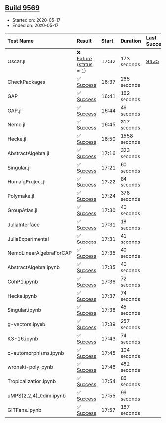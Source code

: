 ## [Build 9569](https://oscarci.mathematik.uni-kl.de/job/oscar/9569/)

* Started on: 2020-05-17
* Ended on: 2020-05-17

| Test Name    | Result | Start | Duration | Last Success | First Failure |
|:-------------|:-------|:------|:---------|:-------------|:--------------|
| Oscar.jl | ❌ [Failure (status = 1)](https://oscarci.mathematik.uni-kl.de/job/oscar/9569/artifact/logs/build-9569/Oscar.jl.log) | 17:32 | 173 seconds | [9435](https://oscarci.mathematik.uni-kl.de/job/oscar/9435/) | [9436](https://oscarci.mathematik.uni-kl.de/job/oscar/9436/) |
| CheckPackages | ✅ [Success](https://oscarci.mathematik.uni-kl.de/job/oscar/9569/artifact/logs/build-9569/CheckPackages.log) | 16:37 | 265 seconds |  |  |
| GAP | ✅ [Success](https://oscarci.mathematik.uni-kl.de/job/oscar/9569/artifact/logs/build-9569/GAP.log) | 16:41 | 162 seconds |  |  |
| GAP.jl | ✅ [Success](https://oscarci.mathematik.uni-kl.de/job/oscar/9569/artifact/logs/build-9569/GAP.jl.log) | 16:44 | 46 seconds |  |  |
| Nemo.jl | ✅ [Success](https://oscarci.mathematik.uni-kl.de/job/oscar/9569/artifact/logs/build-9569/Nemo.jl.log) | 16:45 | 317 seconds |  |  |
| Hecke.jl | ✅ [Success](https://oscarci.mathematik.uni-kl.de/job/oscar/9569/artifact/logs/build-9569/Hecke.jl.log) | 16:50 | 1558 seconds |  |  |
| AbstractAlgebra.jl | ✅ [Success](https://oscarci.mathematik.uni-kl.de/job/oscar/9569/artifact/logs/build-9569/AbstractAlgebra.jl.log) | 17:16 | 323 seconds |  |  |
| Singular.jl | ✅ [Success](https://oscarci.mathematik.uni-kl.de/job/oscar/9569/artifact/logs/build-9569/Singular.jl.log) | 17:21 | 60 seconds |  |  |
| HomalgProject.jl | ✅ [Success](https://oscarci.mathematik.uni-kl.de/job/oscar/9569/artifact/logs/build-9569/HomalgProject.jl.log) | 17:22 | 84 seconds |  |  |
| Polymake.jl | ✅ [Success](https://oscarci.mathematik.uni-kl.de/job/oscar/9569/artifact/logs/build-9569/Polymake.jl.log) | 17:24 | 378 seconds |  |  |
| GroupAtlas.jl | ✅ [Success](https://oscarci.mathematik.uni-kl.de/job/oscar/9569/artifact/logs/build-9569/GroupAtlas.jl.log) | 17:30 | 40 seconds |  |  |
| JuliaInterface | ✅ [Success](https://oscarci.mathematik.uni-kl.de/job/oscar/9569/artifact/logs/build-9569/JuliaInterface.log) | 17:31 | 18 seconds |  |  |
| JuliaExperimental | ✅ [Success](https://oscarci.mathematik.uni-kl.de/job/oscar/9569/artifact/logs/build-9569/JuliaExperimental.log) | 17:31 | 41 seconds |  |  |
| NemoLinearAlgebraForCAP | ✅ [Success](https://oscarci.mathematik.uni-kl.de/job/oscar/9569/artifact/logs/build-9569/NemoLinearAlgebraForCAP.log) | 17:35 | 40 seconds |  |  |
| AbstractAlgebra.ipynb | ✅ [Success](https://oscarci.mathematik.uni-kl.de/job/oscar/9569/artifact/logs/build-9569/AbstractAlgebra.ipynb.log) | 17:35 | 40 seconds |  |  |
| CohP1.ipynb | ✅ [Success](https://oscarci.mathematik.uni-kl.de/job/oscar/9569/artifact/logs/build-9569/CohP1.ipynb.log) | 17:36 | 72 seconds |  |  |
| Hecke.ipynb | ✅ [Success](https://oscarci.mathematik.uni-kl.de/job/oscar/9569/artifact/logs/build-9569/Hecke.ipynb.log) | 17:37 | 74 seconds |  |  |
| Singular.ipynb | ✅ [Success](https://oscarci.mathematik.uni-kl.de/job/oscar/9569/artifact/logs/build-9569/Singular.ipynb.log) | 17:38 | 45 seconds |  |  |
| g-vectors.ipynb | ✅ [Success](https://oscarci.mathematik.uni-kl.de/job/oscar/9569/artifact/logs/build-9569/g-vectors.ipynb.log) | 17:39 | 257 seconds |  |  |
| K3-16.ipynb | ✅ [Success](https://oscarci.mathematik.uni-kl.de/job/oscar/9569/artifact/logs/build-9569/K3-16.ipynb.log) | 17:43 | 74 seconds |  |  |
| c-automorphisms.ipynb | ✅ [Success](https://oscarci.mathematik.uni-kl.de/job/oscar/9569/artifact/logs/build-9569/c-automorphisms.ipynb.log) | 17:45 | 104 seconds |  |  |
| wronski-poly.ipynb | ✅ [Success](https://oscarci.mathematik.uni-kl.de/job/oscar/9569/artifact/logs/build-9569/wronski-poly.ipynb.log) | 17:46 | 452 seconds |  |  |
| Tropicalization.ipynb | ✅ [Success](https://oscarci.mathematik.uni-kl.de/job/oscar/9569/artifact/logs/build-9569/Tropicalization.ipynb.log) | 17:54 | 86 seconds |  |  |
| uMPS(2,2,4)_0dim.ipynb | ✅ [Success](https://oscarci.mathematik.uni-kl.de/job/oscar/9569/artifact/logs/build-9569/uMPS-2-2-4-_0dim.ipynb.log) | 17:55 | 99 seconds |  |  |
| GITFans.ipynb | ✅ [Success](https://oscarci.mathematik.uni-kl.de/job/oscar/9569/artifact/logs/build-9569/GITFans.ipynb.log) | 17:57 | 187 seconds |  |  |
